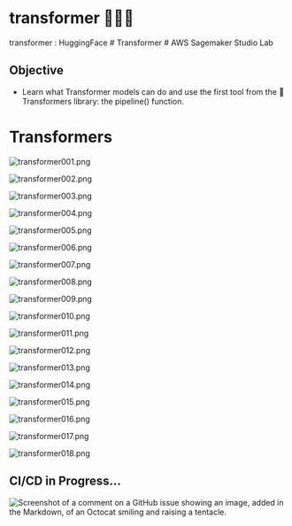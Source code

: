 # transformer 🤖🧬🤗
transformer : HuggingFace # Transformer # AWS Sagemaker Studio Lab

## Objective
- Learn what Transformer models can do and use the first tool from the 🤗 Transformers library: the pipeline() function.


# Transformers

![transformer001.png](./media/transformer001.png)

![transformer002.png](./media/transformer002.png)

![transformer003.png](./media/transformer003.png)

![transformer004.png](./media/transformer004.png)

![transformer005.png](./media/transformer005.png)

![transformer006.png](./media/transformer006.png)

![transformer007.png](./media/transformer007.png)

![transformer008.png](./media/transformer008.png)

![transformer009.png](./media/transformer009.png)

![transformer010.png](./media/transformer010.png)

![transformer011.png](./media/transformer011.png)

![transformer012.png](./media/transformer012.png)

![transformer013.png](./media/transformer013.png)

![transformer014.png](./media/transformer014.png)

![transformer015.png](./media/transformer015.png)

![transformer016.png](./media/transformer016.png)

![transformer017.png](./media/transformer017.png)

![transformer018.png](./media/transformer018.png)


## CI/CD in Progress...
![Screenshot of a comment on a GitHub issue showing an image, added in the Markdown, of an Octocat smiling and raising a tentacle.](https://myoctocat.com/assets/images/base-octocat.svg)
